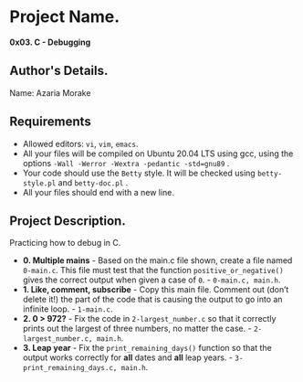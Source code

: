 # Project Name.
**0x03. C - Debugging**

## Author's Details.
Name: Azaria Morake

##  Requirements

*   Allowed editors: `vi`, `vim`, `emacs`.
*   All your files will be compiled on Ubuntu 20.04 LTS using gcc, using the options `-Wall -Werror -Wextra -pedantic -std=gnu89` .
*   Your code should use the `Betty` style. It will be checked using `betty-style.pl` and `betty-doc.pl` .
*   All your files should end with a new line.

## Project Description.
Practicing how to debug in C.

* **0. Multiple mains** - Based on the main.c file shown, create a file named `0-main.c`. This file must test that the function `positive_or_negative()` gives the correct output when given a case of `0`. - `0-main.c, main.h`.
* **1. Like, comment, subscribe** - Copy this main file. Comment out (don’t delete it!) the part of the code that is causing the output to go into an infinite loop. - `1-main.c`.
* **2. 0 > 972?** - Fix the code in `2-largest_number.c` so that it correctly prints out the largest of three numbers, no matter the case. - `2-largest_number.c, main.h`.
* **3. Leap year** - Fix the `print_remaining_days()` function so that the output works correctly for **all** dates and **all** leap years. - `3-print_remaining_days.c, main.h`.

